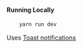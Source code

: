 #### Running Locally



```bash
    yarn run dev
```
Uses
[Toast notifications](https://fkhadra.github.io/react-toastify/installation)
